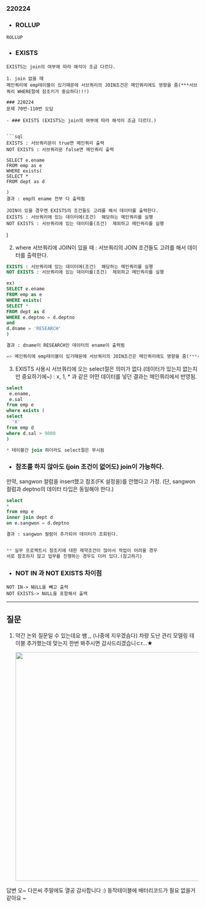 
### 220224

- ### ROLLUP
```
ROLLUP

```
- ### EXISTS
``` 
EXISTS는 join의 여부에 따라 해석이 조금 다르다.

1. join 없을 때
메인쿼리에 emp테이블이 있기때문에 서브쿼리의 JOIN조건은 메인쿼리에도 영향을 줌(***서브쿼리 WHERE절에 참조키가 중요하다!!!)

### 220224 
문제 70번-110번 오답

- ### EXISTS (EXISTS는 join의 여부에 따라 해석이 조금 다르다.)


```sql
EXISTS : 서브쿼리문이 true면 메인쿼리 출력 
NOT EXISTS : 서브쿼리문 false면 메인쿼리 출력

SELECT e.ename
FROM emp as e
WHERE exists(
SELECT *
FROM dept as d

)
결과 : emp의 ename 전부 다 출력됨
```
    


    JOIN이 있을 경우엔 EXISTS의 조건들도 고려를 해서 데이터를 출력한다. 
    EXISTS : 서브쿼리에 있는 데이터에(조건)  해당하는 메인쿼리를 실행 
    NOT EXISTS : 서브쿼리에 있는 데이터를(조건)  제외하고 메인쿼리를 실행

)

2. where 서브쿼리에 JOIN이 있을 때 
: 서브쿼리의 JOIN 조건들도 고려를 해서 데이터를 출력한다. 
```sql
EXISTS : 서브쿼리에 있는 데이터에(조건)  해당하는 메인쿼리를 실행 
NOT EXISTS : 서브쿼리에 있는 데이터를(조건)  제외하고 메인쿼리를 실행

ex)
SELECT e.ename
FROM emp as e
WHERE exists(
SELECT *
FROM dept as d
WHERE e.deptno = d.deptno
and
d.dname = 'RESEARCH'
)

결과 : dname이 RESEARCH인 데이터의 ename이 출력됨

=> 메인쿼리에 emp테이블이 있기때문에 서브쿼리의 JOIN조건은 메인쿼리에도 영향을 줌(***서브쿼리 WHERE절에 참조키가 중요하다!!!)

```
3. EXISTS 사용시 서브쿼리에 오는 select절은 의미가 없다.(데이터가 있는지 없는지만 중요하기에~)
:  x, 1, * 과 같은 어떤 데이터를 넣던 결과는 메인쿼리에서 반영됨.

```sql
select 
 e.ename,
 e.sal
from emp e
where exists (
select 
  'X'
from emp d
where d.sal > 9000
)

* 테이블간 join 하더라도 select절은 무시됨

```


- ### 참조를 하지 않아도 (join 조건이 없어도) join이 가능하다. 

만약, sangwon 컬럼을 insert했고 참조(FK 설정을)를 안했다고 가정.
(단, sangwon 컬럼과 deptno의 데이터 타입은 동일해야 한다.)
```sql
select 
*
from emp e
inner join dept d
on e.sangwon = d.deptno

결과 : sangwon 컬럼이 추가되어 데이터가 조회된다.


** 실무 프로젝트시 참조키에 대한 제약조건이 많아서 작업이 어려울 경우
서로 참조하지 않고 업무를 진행하는 경우도 더러 있다.(참고하기)
```

- ### NOT IN 과 NOT EXISTS 차이점
```
NOT IN-> NULL을 빼고 출력
NOT EXISTS-> NULL을 포함해서 출력
```

---
## 질문

1. 약간 논외 질문일 수 있는데요 쌤 ,, (나중에 지우겠슴다) 
    차량 도난 관리 모델링 테이블 추가했는데 맞는지 한번 봐주시면 감사드리겠습니ㄷr...★
    
     <img src="https://user-images.githubusercontent.com/96815399/155834982-31d55438-a5a6-4e95-a68d-59bf5359ff1d.PNG"  width="500" height="600">


 답변
  오~ 다은씨 주말에도 열공 감사합니다 :)
  동작테이블에 배터리코드가 필요 없을거 같아요 ~ 

    





